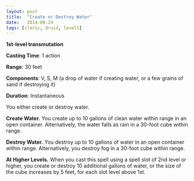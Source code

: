 ```yaml
---
layout: post
title:  "Create or Destroy Water"
date:   2014-08-24
tags: [cleric, druid, level1]
---
```


**1st-level transmutation**

**Casting Time**: 1 action

**Range**: 30 feet

**Components**: V, S, M (a drop of water if creating water, or a few grains of sand if destroying it)

**Duration**: Instantaneous

You either create or destroy water.

**Create Water.** You create up to 10 gallons of clean water within range in an open container. Alternatively, the water falls as rain in a 30-foot cube within range.

**Destroy Water.** You destroy up to 10 gallons of water in an open container within range. Alternatively, you destroy fog in a 30-foot cube within range.

**At Higher Levels.** When you cast this spell using a spell slot of 2nd level or higher, you create or destroy 10 additional gallons of water, or the size of the cube increases by 5 feet, for each slot level above 1st.